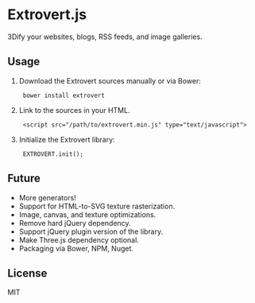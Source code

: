 # Extrovert.js #

3Dify your websites, blogs, RSS feeds, and image galleries.

## Usage ##

1. Download the Extrovert sources manually or via Bower:

        bower install extrovert

2. Link to the sources in your HTML.

        <script src="/path/to/extrovert.min.js" type="text/javascript">

3. Initialize the Extrovert library:

        EXTROVERT.init();

## Future ##

- More generators!
- Support for HTML-to-SVG texture rasterization.
- Image, canvas, and texture optimizations.
- Remove hard jQuery dependency.
- Support jQuery plugin version of the library.
- Make Three.js dependency optional.
- Packaging via Bower, NPM, Nuget.

## License ##

MIT
